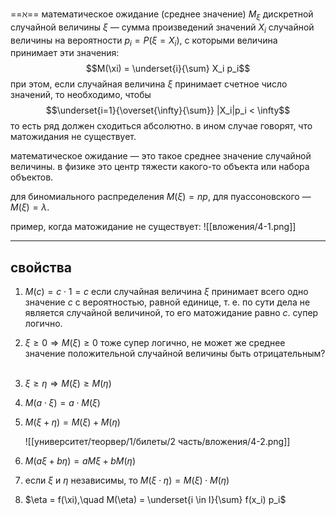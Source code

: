==$\aleph$== математическое ожидание (среднее значение) $M_{\xi}$  дискретной случайной величины $\xi$ — сумма произведений значений $X_i$ случайной величины на вероятности $p_i = P(\xi = X_i)$, с которыми величина принимает эти значения:
$$M(\xi) = \underset{i}{\sum} X_i p_i$$
при этом, если случайная величина $\xi$ принимает счетное число значений, то необходимо, чтобы
$$\underset{i=1}{\overset{\infty}{\sum}} |X_i|p_i < \infty$$
то есть ряд должен сходиться абсолютно. в ином случае говорят, что матожидания не существует.

математическое ожидание — это такое среднее значение случайной величины. в физике это центр тяжести какого-то объекта или набора объектов.

для биномиального распределения $M(\xi) = np$, для пуассоновского — $M(\xi) = \lambda$.

пример, когда матожидание не существует:
![[вложения/4-1.png]]

---
## свойства
1. $M(c) = c \cdot 1 = c$
   если случайная величина $\xi$ принимает всего одно значение $c$ с вероятностью, равной единице, т. е. по сути дела не является случайной величиной, то его матожидание равно $c$. супер логично.
   ⠀
2. $\xi \ge 0 \Rightarrow M(\xi) \ge 0$
   тоже супер логично, не может же среднее значение положительной случайной величины быть отрицательным?
   ⠀
3. $\xi \ge \eta \Rightarrow M(\xi) \ge M(\eta)$
   ⠀
4. $M(a \cdot \xi) = a \cdot M(\xi)$
   ⠀
5. $M(\xi + \eta) = M(\xi) + M(\eta)$
   
   ![[университет/теорвер/1/билеты/2 часть/вложения/4-2.png]]
6. $M(a \xi + b \eta) = a M\xi + b M(\eta)$
   ⠀
7. если $\xi$ и $\eta$ независимы, то $M(\xi \cdot \eta) = M(\xi) \cdot M(\eta)$
   ⠀
8. $\eta = f(\xi),\quad M(\eta) = \underset{i \in I}{\sum} f(x_i) p_i$ 
